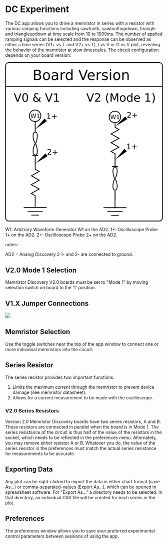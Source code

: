 # DC Experiment

The DC app allows you to drive a memristor in series with a resistor with various ramping functions including sawtooth, sawtoothupdown, triangle and triangleupdown at time scale from 10 to 1000ms. The number of applied ramping signals can be selected and the response can be observed as either a time series (V1+ vs T and V2+ vs T), I vs V or G vs V plot, revealing the behavior of the memristor at slow timescales. The circuit configuration depends on your board version:

![](BasicCircuit.png)

W1: Arbitrary Waveform Generator W1 on the AD2.
1+: Oscilloscope Probe 1+ on the AD2.
2+: Oscilloscope Probe 2+ on the AD2.

notes: 

AD2 = Analog Discovery 2
1- and 2- are connected to ground.

## V2.0 Mode 1 Selection

Memristor Discovery V2.0 boards must be set to "Mode 1" by moving selection switch on board to the '1' position. 

## V1.X Jumper Connections

![](HysteresisV1Board.png)

## Memristor Selection

Use the toggle switches near the top of the app window to connect one or more individual memristors into the circuit. 

## Series Resistor

The series resistor provides two important functions:

1.  Limits the maximum current through the memristor to prevent device damage (see memristor datasheet).
2.  Allows for a current measurement to be made with the oscilloscope.

### V2.0 Series Resistors

Version 2.0 Memristor Discovery boards have two series resistors, A and B. These resistors are connected in parallel when the board is in Mode 1. The series resistance of the circuit is thus half of the value of the resistors in the socket, which needs to be reflected in the preferences menu. Alternately, you may remove either resistor A or B. Whatever you do, the value of the series resistor in the preferences must match the actual series resistance for measurements to be accurate.


## Exporting Data

Any plot can be right-clicked to export the data in either chart format (save As...) or comma-separated-values (Export As...), which can be opened in spreadsheet software. For "Export As..." a directory needs to be selected. In that directory, an individual CSV file will be created for each series in the plot.

## Preferences

The preferences window allows you to save your preferred experimental control parameters between sessions of using the app.